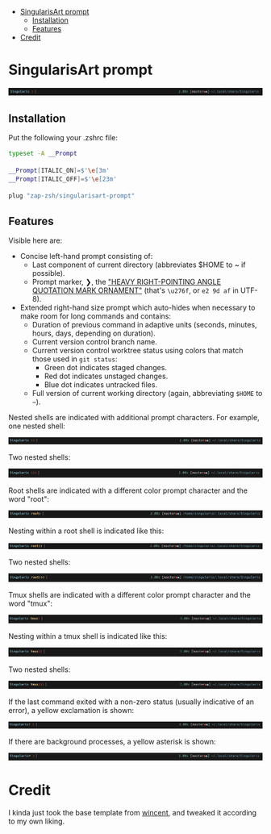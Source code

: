 
<!-- vim-markdown-toc GFM -->

* [SingularisArt prompt](#singularisart-prompt)
  * [Installation](#installation)
  * [Features](#features)
* [Credit](#credit)

<!-- vim-markdown-toc -->

# SingularisArt prompt

![main](images/1.png)

## Installation

Put the following your .zshrc file:

```zsh
typeset -A __Prompt

__Prompt[ITALIC_ON]=$'\e[3m'
__Prompt[ITALIC_OFF]=$'\e[23m'

plug "zap-zsh/singularisart-prompt"
```

## Features

Visible here are:

- Concise left-hand prompt consisting of:
  - Last component of current directory (abbreviates $HOME to ~ if possible).
  - Prompt marker, ❯, the
    ["HEAVY RIGHT-POINTING ANGLE QUOTATION MARK ORNAMENT"](https://codepoints.net/U+276F)
    (that's `\u276f`, or `e2 9d af` in UTF-8).
- Extended right-hand size prompt which auto-hides when necessary to make room
  for long commands and contains:
  - Duration of previous command in adaptive units (seconds, minutes, hours,
    days, depending on duration).
  - Current version control branch name.
  - Current version control worktree status using colors that match those used
    in `git status`:
    - Green dot indicates staged changes.
    - Red dot indicates unstaged changes.
    - Blue dot indicates untracked files.
  - Full version of current working directory (again, abbreviating `$HOME` to
    `~`).

Nested shells are indicated with additional prompt characters. For example, one
nested shell:

<img src="images/2.png">

Two nested shells:

<img src="images/3.png">

Root shells are indicated with a different color prompt character and the word
"root":

<img src="images/4.png">

Nesting within a root shell is indicated like this:

<img src="images/5.png">

Two nested shells:

<img src="images/6.png">

Tmux shells are indicated with a different color prompt character and the word
"tmux":

<img src="images/7.png">

Nesting within a tmux shell is indicated like this:

<img src="images/8.png">

Two nested shells:

<img src="images/9.png">

If the last command exited with a non-zero status (usually indicative of an
error), a yellow exclamation is shown:

<img src="images/10.png">

If there are background processes, a yellow asterisk is shown:

<img src="images/11.png">

# Credit

I kinda just took the base template from [wincent](https://github.com/wincent/wincent), and tweaked it according to my own liking.
